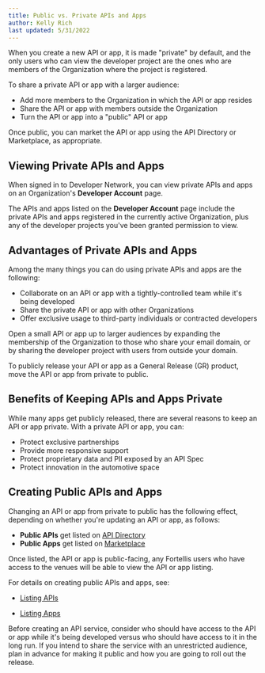 ```yaml
---
title: Public vs. Private APIs and Apps
author: Kelly Rich
last updated: 5/31/2022
---
```


When you create a new API or app, it is made "private" by default, and the only users who can view the developer project are the ones who are members of the Organization where the project is registered.

To share a private API or app with a larger audience:

* Add more members to the Organization in which the API or app resides
* Share the API or app with members outside the Organization
* Turn the API or app into a "public" API or app

Once public, you can market the API or app using the API Directory or Marketplace, as appropriate.

## Viewing Private APIs and Apps

When signed in to Developer Network, you can view private APIs and apps on an Organization's **Developer Account** page.

The APIs and apps listed on the **Developer Account** page include the private APIs and apps registered in the currently active Organization, plus any of the developer projects you've been granted permission to view.

## Advantages of Private APIs and Apps

Among the many things you can do using private APIs and apps are the following:

* Collaborate on an API or app with a tightly-controlled team while it's being developed
* Share the private API or app with other Organizations
* Offer exclusive usage to third-party individuals or contracted developers

Open a small API or app up to larger audiences by expanding the membership of the Organization to those who share your email domain, or by sharing the developer project with users from outside your domain.

To publicly release your API or app as a General Release (GR) product, move the API or app from private to public.

## Benefits of Keeping APIs and Apps Private

While many apps get publicly released, there are several reasons to keep an API or app private. With a private API or app, you can:

* Protect exclusive partnerships
* Provide more responsive support
* Protect proprietary data and PII exposed by an API Spec
* Protect innovation in the automotive space

## Creating Public APIs and Apps

Changing an API or app from private to public has the following effect, depending on whether you're updating an API or app, as follows:

* **Public APIs** get listed on [API Directory]($[apiReferenceUrl])
* **Public Apps** get listed on [Marketplace]($[marketplaceUrl])

Once listed, the API or app is public-facing, any Fortellis users who have access to the venues will be able to view the API or app listing.

For details on creating public APIs and apps, see:

* [Listing APIs](/docs/tutorials/api-lifecycle/listing-apis)

* [Listing Apps](/docs/tutorials/app-lifecycle/listing-apps)

Before creating an API service, consider who should have access to the API or app while it's being developed versus who should have access to it in the long run. If you intend to share the service with an unrestricted audience, plan in advance for making it public and how you are going to roll out the release.
